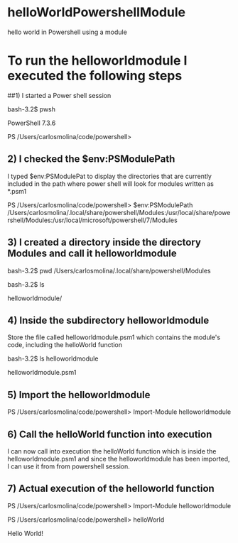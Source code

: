 # helloWorldPowershellModule
hello world in Powershell using a module


# To run the helloworldmodule I executed the following steps 

     
##1) I started a Power shell session
     
bash-3.2$ pwsh

PowerShell 7.3.6

PS /Users/carlosmolina/code/powershell> 


## 2) I checked the $env:PSModulePath

I typed $env:PSModulePat to display the directories that  are currently included in the path where power shell
 will look for modules written as *.psm1
       
PS /Users/carlosmolina/code/powershell> $env:PSModulePath
/Users/carlosmolina/.local/share/powershell/Modules:/usr/local/share/powershell/Modules:/usr/local/microsoft/powershell/7/Modules



## 3) I created a directory inside the directory Modules and call it helloworldmodule
      
bash-3.2$ pwd
/Users/carlosmolina/.local/share/powershell/Modules

bash-3.2$ ls

helloworldmodule/
        
        
  
## 4) Inside the subdirectory helloworldmodule 
Store the file called helloworldmodule.psm1 which contains the module's code, including the  helloWorld function
  
bash-3.2$ ls helloworldmodule

helloworldmodule.psm1

    
## 5)  Import the helloworldmodule
        
PS /Users/carlosmolina/code/powershell> Import-Module helloworldmodule



  
## 6) Call the helloWorld function into execution
         
I can now call into execution the helloWorld  function which is inside the helloworldmodule.psm1 and since the helloworldmodule has been imported, I can use it from from powershell session.


## 7) Actual execution of the helloworld function

PS /Users/carlosmolina/code/powershell> Import-Module helloworldmodule      

 
PS /Users/carlosmolina/code/powershell> helloWorld

Hello World!


